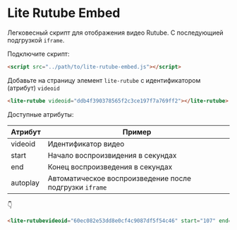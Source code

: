 # Lite Rutube Embed

Легковесный скрипт для отображения видео Rutube. С последующией подгрузкой ```iframe```.

Подключите скрипт:

```html
<script src="../path/to/lite-rutube-embed.js"></script>
```

Добавьте на страницу элемент ```lite-rutube``` с идентификатором (атрибут) ```videoid```

```html
<lite-rutube videoid="ddb4f390378565f2c3ce197f7a769ff2"></lite-rutube>
```

Доступные атрибуты:

| Атрибут | Пример |
|----------|----------|
| videoid    |  Идентификатор видео  |
| start    | Начало воспроизвидения в секундах   |
| end    | Конец воспроизведения в секундах   |
| autoplay    | Автоматическое воспроизведение после подгрузки ```iframe```  |

👇

```html
<lite-rutubevideoid="60ec082e53dd8e0cf4c9087df5f54c46" start="107" end="401" autoplay></lite-rutube>
```
